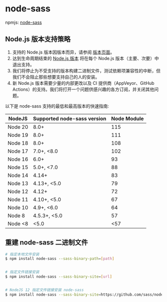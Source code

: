# node-sass


npmjs: [node-sass](https://www.npmjs.com/package/node-sass)


## Node.js 版本支持策略


1. 支持的 Node.js 版本因版本而异，请参阅 [版本页面](https://github.com/sass/node-sass/releases)。
2. 达到生命周期结束的 [Node.js 版本](https://github.com/nodejs/Release) 将在每个 Node.js 版本（主要、次要）中退出支持。
3. 我们将停止为不受支持的版本构建二进制文件，测试依赖项兼容性的中断，但我们不会阻止那些想要支持自己的人的安装。
4. 新 Node.js 版本需要少量的内部更改以及 CI 提供商（AppVeyor、GitHub Actions）的支持。我们将打开一个问题供感兴趣的各方订阅，并关闭其他问题。

以下是 node-sass 支持的最低和最高版本的快速指南:

| NodeJS  | Supported node-sass version | Node Module |
| ------- | --------------------------- | ----------- |
| Node 20 | 8.0+                        | 115         |
| Node 19 | 8.0+                        | 111         |
| Node 18 | 8.0+                        | 108         |
| Node 17 | 7.0+, <8.0                  | 102         |
| Node 16 | 6.0+                        | 93          |
| Node 15 | 5.0+, <7.0                  | 88          |
| Node 14 | 4.14+                       | 83          |
| Node 13 | 4.13+, <5.0                 | 79          |
| Node 12 | 4.12+                       | 72          |
| Node 11 | 4.10+, <5.0                 | 67          |
| Node 10 | 4.9+, <6.0                  | 64          |
| Node 8  | 4.5.3+, <5.0                | 57          |
| Node <8 | <5.0                        | <57         |


## 重建 node-sass 二进制文件


```bash
# 指定本地文件安装
$ npm install node-sass --sass-binary-path=[path]


# 指定文件链接安装
$ npm install node-sass --sass-binary-site=[url]


# NodeJS 12 指定文件链接安装 node-sass
$ npm install node-sass --sass-binary-site=https://github.com/sass/node-sass/releases/download/v4.12.0/win32-x64-72_binding.node
```
